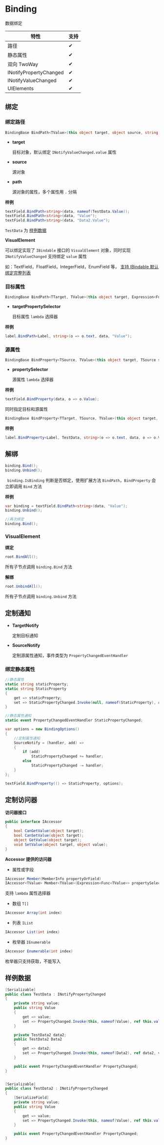 # Binding

数据绑定

| 特性                   | 支持 |
| ---------------------- | ---- |
| 路径                   | ✔    |
| 静态属性               | ✔    |
| 双向 TwoWay            | ✔    |
| INotifyPropertyChanged | ✔    |
| INotifyValueChanged    | ✔    |
| UIElements             | ✔    |



## 绑定

### 绑定路径

```c#
BindingBase BindPath<TValue>(this object target, object source, string path)
```

- **target**

  目标对象，默认绑定 `INotifyValueChanged.value` 属性

- **source**

  源对象

- **path**

  源对象的属性，多个属性用 `.` 分隔

**样例**

```c#
textField.BindPath<string>(data, nameof(TestData.Value));
textField.BindPath<string>(data, "Value");
textField.BindPath<string>(data, "Data2.Value");
```

`TestData` 为 [样例数据](#样例数据)

**VisualElement**

可以绑定实现了 `IBindable` 接口的 `VisualElement` 对象，同时实现  `INotifyValueChanged` 支持绑定 `value` 属性

如：TextField，FloatField，IntegerField，EnumField 等， [支持 IBindable 默认绑定完整列表](https://docs.unity3d.com/Manual/UIE-Binding.html)

### 目标属性

```c#
BindingBase BindPath<TTarget, TValue>(this object target, Expression<Func<TTarget, TValue>> targetPropertySelector, object source, string path)
```

- **targetPropertySelector**

  目标属性 `lambda` 选择器

**样例**

```c#
label.BindPath<Label, string>(o => o.text, data, "Value");
```



### 源属性

```c#
BindingBase BindProperty<TSource, TValue>(this object target, TSource source, Expression<Func<TSource, TValue>> propertySelector)
```

- **propertySelector**

  源属性 `lambda` 选择器

**样例**

```c#
textField.BindProperty(data, o => o.Value);
```



同时指定目标和源属性

```c#
BindingBase BindProperty<TTarget, TSource, TValue>(this object target, Expression<Func<TTarget, TValue>> targetPropertySelector, TSource source, Expression<Func<TSource, TValue>> propertySelector)
```

**样例**

```c#
label.BindProperty<Label, TestData, string>(o => o.text, data, o => o.Value);
```



## 解绑

```c#
binding.Bind();
binding.Unbind();
```

` binding.IsBinding` 判断是否绑定，使用扩展方法 `BindPath`，`BindProperty` 会立即调用 `Bind` 方法

**样例**

```c#
var binding = textField.BindPath<string>(data, "Value");
binding.Unbind();

//再次绑定
binding.Bind();
```



### VisualElement

**绑定**

```c#
root.BindAll();
```

所有子节点调用 `binding.Bind` 方法

**解绑**

```c#
root.UnbindAll();
```

所有子节点调用 `binding.Unbind` 方法

## 定制通知

- **TargetNotify**

  定制目标通知

- **SourceNotify**

  定制源属性通知，事件类型为 `PropertyChangedEventHandler`

### 绑定静态属性

```c#
//静态属性
static string staticProperty;
static string StaticProperty
{
    get => staticProperty;
    set => StaticPropertyChanged.Invoke(null, nameof(StaticProperty), ref staticProperty, value);
}

//静态属性通知
static event PropertyChangedEventHandler StaticPropertyChanged;

var options = new BindingOptions()
{
    //定制属性通知
    SourceNotify = (handler, add) =>
    {
        if (add)
            StaticPropertyChanged += handler;
        else
            StaticPropertyChanged -= handler;
    }
};

textField.BindProperty(() => StaticProperty, options);
```



## 定制访问器

**访问器接口**

```c#
public interface IAccessor
{
    bool CanGetValue(object target);
    bool CanSetValue(object target);
    object GetValue(object target);
    void SetValue(object target, object value);
}
```

**Accessor 提供的访问器**

- 属性或字段

```c#
IAccessor Member(MemberInfo propertyOrField)
IAccessor<TValue> Member<TValue>(Expression<Func<TValue>> propertySelector)
```

支持 `lambda` 属性选择器

- 数组 `T[]`

```c#
IAccessor Array(int index)
```

- 列表 `IList`

```c#
IAccessor List(int index)
```

- 枚举器 `IEnumerable`

```c#
IAccessor Enumerable(int index)
```

枚举器只支持获取，不能写入



## 样例数据

```c#
[Serializable]
public class TestData : INotifyPropertyChanged
{
    private string value;
    public string Value
    {
        get => value;
        set => PropertyChanged.Invoke(this, nameof(Value), ref this.value, value);
    }

    private TestData2 data2;
    public TestData2 Data2
    {
        get => data2;
        set => PropertyChanged.Invoke(this, nameof(Data2), ref data2, value);
    }

    public event PropertyChangedEventHandler PropertyChanged;
}


[Serializable]
public class TestData2 : INotifyPropertyChanged
{
    [SerializeField]
    private string value;
    public string Value
    {
        get => value;
        set => PropertyChanged.Invoke(this, nameof(Value), ref this.value, value);
    }

    public event PropertyChangedEventHandler PropertyChanged;
}
```

